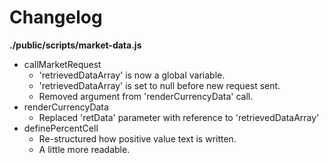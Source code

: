 # Changelog

**./public/scripts/market-data.js**
* callMarketRequest
	* 'retrievedDataArray' is now a global variable.
	* 'retrievedDataArray' is set to null before new request sent.
	* Removed argument from 'renderCurrencyData' call.
* renderCurrencyData
	* Replaced 'retData' parameter with reference to 'retrievedDataArray'
* definePercentCell
	* Re-structured how positive value text is written.
	* A little more readable.
